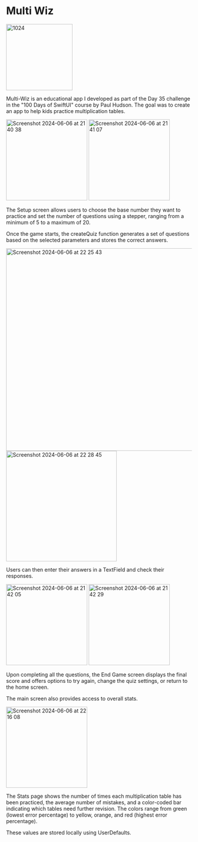 # Multi Wiz
<img src="https://github.com/AndreaBot/Multi-Wiz/assets/128467098/2a1e9467-3fa8-4293-ae05-97dd22909c37" alt="1024" width="180">

Multi-Wiz is an educational app I developed as part of the Day 35 challenge in the "100 Days of SwiftUI" course by Paul Hudson. The goal was to create an app to help kids practice multiplication tables.

<img width="220" alt="Screenshot 2024-06-06 at 21 40 38" src="https://github.com/AndreaBot/Multi-Wiz/assets/128467098/2df33fc4-1b9e-488c-9931-daad1b46cfe4"> <img width="220" alt="Screenshot 2024-06-06 at 21 41 07" src="https://github.com/AndreaBot/Multi-Wiz/assets/128467098/11b4dfac-268a-4cd9-83b4-30f66e90ec15">

The Setup screen allows users to choose the base number they want to practice and set the number of questions using a stepper, ranging from a minimum of 5 to a maximum of 20.

Once the game starts, the createQuiz function generates a set of questions based on the selected parameters and stores the correct answers.

<img width="550" alt="Screenshot 2024-06-06 at 22 25 43" src="https://github.com/AndreaBot/Multi-Wiz/assets/128467098/cd13fc65-a4cf-4301-af9a-17ad2945f7b3"> <img width="300" alt="Screenshot 2024-06-06 at 22 28 45" src="https://github.com/AndreaBot/Multi-Wiz/assets/128467098/3a01c0d7-4314-469b-9b74-d0c352dc8998">

Users can then enter their answers in a TextField and check their responses.

<img width="220" alt="Screenshot 2024-06-06 at 21 42 05" src="https://github.com/AndreaBot/Multi-Wiz/assets/128467098/d2e5a336-eff7-42c7-9c0c-b824075d77cc"> <img width="220" alt="Screenshot 2024-06-06 at 21 42 29" src="https://github.com/AndreaBot/Multi-Wiz/assets/128467098/240f1f17-cfa3-4bb7-afd2-8d6c092bed47">

Upon completing all the questions, the End Game screen displays the final score and offers options to try again, change the quiz settings, or return to the home screen.

The main screen also provides access to overall stats.

<img width="220" alt="Screenshot 2024-06-06 at 22 16 08" src="https://github.com/AndreaBot/Multi-Wiz/assets/128467098/3ae203dd-2bf3-4106-94e0-ea0e3b140985">

The Stats page shows the number of times each multiplication table has been practiced, the average number of mistakes, and a color-coded bar indicating which tables need further revision.
The colors range from green (lowest error percentage) to yellow, orange, and red (highest error percentage).

These values are stored locally using UserDefaults.

